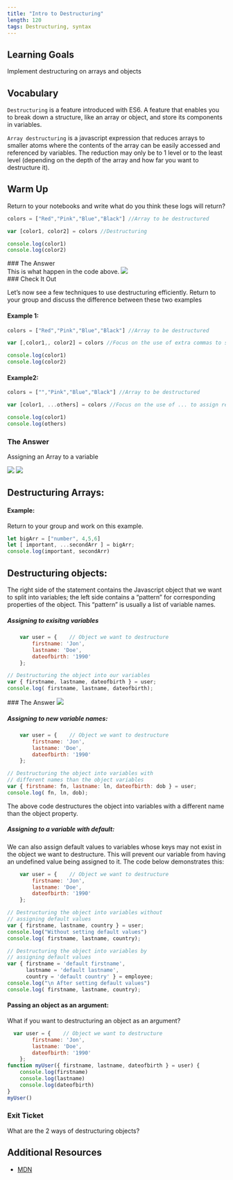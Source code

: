 ```yaml
---
title: "Intro to Destructuring"
length: 120
tags: Destructuring, syntax
---
```

## Learning Goals
Implement destructuring on arrays and objects

## Vocabulary
`Destructuring` is a feature introduced with ES6. A feature that enables you to break down a structure, like an array or object, and store its components in variables.

`Array destructuring` is a javascript expression that reduces arrays to smaller atoms where the contents of the array can be easily accessed and referenced by variables.
The reduction may only be to 1 level or to the least level (depending on the depth of the array and how far you want to destructure it). 


## Warm Up
Return to your notebooks and write what do you think these logs will return?
```js
colors = ["Red","Pink","Blue","Black"] //Array to be destructured

var [color1, color2] = colors //Destructuring

console.log(color1)
console.log(color2)
```
 

<section class="answer">
### The Answer <br>
This is what happen in the code above. 
<img class="medium" src="../assets/images/lessons/intro-to-destructuring/intro-to-destructuring-array.png"/>
</section>

<section class="call-to-action">
### Check It Out
 
Let’s now see a few techniques to use destructuring efficiently.
Return to your group and discuss the difference between these two examples

 
#### Example 1:   
```js
colors = ["Red","Pink","Blue","Black"] //Array to be destructured

var [,color1,, color2] = colors //Focus on the use of extra commas to skip through elements

console.log(color1)
console.log(color2)
```
#### Example2:
```js
colors = ["","Pink","Blue","Black"] //Array to be destructured

var [color1, ...others] = colors //Focus on the use of ... to assign remaining elements to an array

console.log(color1)
console.log(others)
```
</section>

<section class="answer">
    
### The Answer   
    
Assigning an Array to a variable
    
<img class="medium" src="../assets/images/lessons/intro-to-destructuring/intro-to-destructuring-array-example1.png"/>   
     
<img class="medium" src="../assets/images/lessons/intro-to-destructuring/intro-to-destructuring-array-example2.png"/> 
    
</section>

## Destructuring Arrays:
#### Example:
Return to your group and work on this example.
    
```js
let bigArr = ["number", 4,5,6]
let [ important, ...secondArr ] = bigArr;
console.log(important, secondArr)

```
    
## Destructuring objects:
The right side of the statement contains the Javascript object that we want to split into variables; the left side contains a “pattern” for corresponding properties of the object. This “pattern” is usually a list of variable names.

<section class="call-to-action ">
    
##### Assigning to exisitng variables 
        
```js
    var user = {    // Object we want to destructure
        firstname: 'Jon',
        lastname: 'Doe',
        dateofbirth: '1990'
    };

// Destructuring the object into our variables
var { firstname, lastname, dateofbirth } = user;
console.log( firstname, lastname, dateofbirth);

```

</section>


<section class="answer">
### The Answer     
<img class="medium" src="../assets/images/lessons/intro-to-destructuring/intro-to-destructuring-object.png"/>
</section>

##### Assigning to new variable names:
<section class="call to action">
    
```js
    var user = {    // Object we want to destructure
        firstname: 'Jon',
        lastname: 'Doe',
        dateofbirth: '1990'
    };

// Destructuring the object into variables with
// different names than the object variables
var { firstname: fn, lastname: ln, dateofbirth: dob } = user;
console.log( fn, ln, dob);
```
The above code destructures the object into variables with a different name than the object property.
</section>  


##### Assigning to a variable with default:

We can also assign default values to variables whose keys may not exist in the object we want to destructure. This will prevent our variable from having an undefined value being assigned to it. The code below demonstrates this:

```js
    var user = {    // Object we want to destructure
        firstname: 'Jon',
        lastname: 'Doe',
        dateofbirth: '1990'
    };

// Destructuring the object into variables without 
// assigning default values 
var { firstname, lastname, country } = user;
console.log("Without setting default values")
console.log( firstname, lastname, country);

// Destructuring the object into variables by 
// assigning default values 
var { firstname = 'default firstname', 
      lastname = 'default lastname', 
      country = 'default country' } = employee;
console.log("\n After setting default values")
console.log( firstname, lastname, country);
```
#### Passing an object as an argument:
What if you want to destructuring an object as an argument?  

```js
  var user = {    // Object we want to destructure
        firstname: 'Jon',
        lastname: 'Doe',
        dateofbirth: '1990'
    };
function myUser({ firstname, lastname, dateofbirth } = user) {
    console.log(firstname)
    console.log(lastname)
    console.log(dateofbirth)
}
myUser()

```
<section class="checks-for-understanding">
 
### Exit Ticket
What are the 2 ways of destructuring objects?  
</section>

## Additional Resources

* [MDN](https://developer.mozilla.org/en-US/docs/Web/JavaScript/Reference/Operators/Destructuring_assignment)
